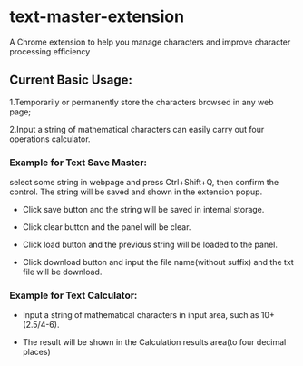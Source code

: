 # text-master-extension
A Chrome extension to help you manage characters and improve character processing efficiency

## Current Basic Usage:
1.Temporarily or permanently store the characters browsed in any web page;

2.Input a string of mathematical characters can easily carry out four operations calculator.

### Example for Text Save Master:

select some string in webpage and press Ctrl+Shift+Q, then confirm the control. The string will be saved and shown in the extension popup.

* Click save button and the string will be saved in internal storage.

* Click clear button and the panel will be clear.

* Click load button and the previous string will be loaded to the panel.

* Click download button and input the file name(without suffix) and the txt file will be download.

### Example for Text Calculator:

* Input a string of mathematical characters in input area, such as 10+(2.5/4-6).

* The result will be shown in the Calculation results area(to four decimal places)

